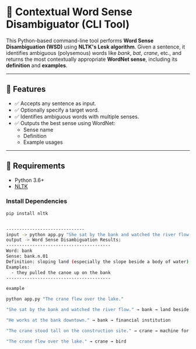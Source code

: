 # 🧠 Contextual Word Sense Disambiguator (CLI Tool)

This Python-based command-line tool performs **Word Sense Disambiguation (WSD)** using **NLTK's Lesk algorithm**. Given a sentence, it identifies ambiguous (polysemous) words like *bank*, *bat*, *crane*, etc., and returns the most contextually appropriate **WordNet sense**, including its **definition** and **examples**.

---

## 📌 Features

- ✅ Accepts any sentence as input.
- ✅ Optionally specify a target word.
- ✅ Identifies ambiguous words with multiple senses.
- ✅ Outputs the best sense using WordNet:
  - Sense name
  - Definition
  - Example usages

---

## 🚀 Requirements

- Python 3.6+
- [NLTK](https://www.nltk.org/)

### Install Dependencies
```bash
pip install nltk


------------------------------
input -> python app.py "She sat by the bank and watched the river flow." --word bank
output -> Word Sense Disambiguation Results:
----------------------------------------
Word: bank
Sense: bank.n.01
Definition: sloping land (especially the slope beside a body of water)
Examples:
  - they pulled the canoe up on the bank
----------------------------------------

example

python app.py "The crane flew over the lake."

"She sat by the bank and watched the river flow." → bank → land beside a river

"He works at the bank downtown." → bank → financial institution

"The crane stood tall on the construction site." → crane → machine for lifting

"The crane flew over the lake." → crane → bird

